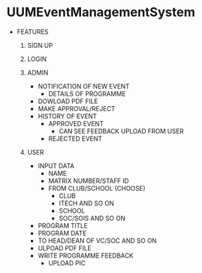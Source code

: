 # UUMEventManagementSystem
* FEATURES
  1. SIGN UP
  2. LOGIN
  3. ADMIN
     - NOTIFICATION OF NEW EVENT
       - DETAILS OF PROGRAMME
     - DOWLOAD PDF FILE
     - MAKE APPROVAL/REJECT
     - HISTORY OF EVENT
       - APPROVED EVENT
         - CAN SEE FEEDBACK UPLOAD FROM USER
       - REJECTED EVENT
  
  5. USER
     - INPUT DATA
       - NAME
       - MATRIX NUMBER/STAFF ID
       - FROM CLUB/SCHOOL (CHOOSE)
         - CLUB
         - ITECH AND SO ON
         - SCHOOL
         - SOC/SOIS AND SO ON
      - PROGRAM TITLE
      - PROGRAM DATE
      - TO HEAD/DEAN OF VC/SOC AND SO ON
     - ULPOAD PDF FILE
     - WRITE PROGRAMME FEEDBACK
       - UPLOAD PIC


